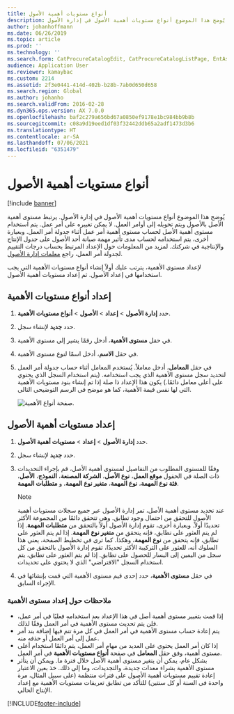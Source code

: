```yaml
---
title: أنواع مستويات أهمية الأصول
description: يُوضح هذا الموضوع أنواع مستويات أهمية الأصول في إدارة الأصول.
author: johanhoffmann
ms.date: 06/26/2019
ms.topic: article
ms.prod: ''
ms.technology: ''
ms.search.form: CatProcureCatalogEdit, CatProcureCatalogListPage, EntAssetCriticality, EntAssetObjectCriticality
audience: Application User
ms.reviewer: kamaybac
ms.custom: 2214
ms.assetid: 2f3e0441-414d-402b-b28b-7ab0d650d658
ms.search.region: Global
ms.author: johanho
ms.search.validFrom: 2016-02-28
ms.dyn365.ops.version: AX 7.0.0
ms.openlocfilehash: baf2c279a656bd67a0850ef9178e1bc984bb9b8b
ms.sourcegitcommit: c08a9d19eed1df03f32442ddb65a2adf1473d3b6
ms.translationtype: HT
ms.contentlocale: ar-SA
ms.lasthandoff: 07/06/2021
ms.locfileid: "6351479"
---
```

# <a name="asset-criticality-types"></a>أنواع مستويات أهمية الأصول

[!include [banner](../../includes/banner.md)]

 

يُوضح هذا الموضوع أنواع مستويات أهمية الأصول في إدارة الأصول. يرتبط مستوى أهمية الأصل بالأصول ويتم تحويله إلى أوامر العمل. لا يمكن تغييره على أمر عمل. يتم استخدام مستوى أهمية الأصل لحساب مستوى أهمية أمر عمل أثناء جدولة أمر العمل. وبعبارة أخرى، يتم استخدامه لحساب مدى تأثير مهمة صيانة أحد الأصول على جدول الإنتاج والإنتاجية في شركتك. لمزيد من المعلومات حول الإعداد المرتبط بحساب درجات التقييم لجدولة أمر العمل، راجع [معلمات إدارة الأصول](../setup-for-objects/enterprise-asset-management-parameters.md).

لإعداد مستوى الأهمية، يترتب عليك أولاً إنشاء أنواع مستويات الأهمية التي يجب استخدامها في إعداد الأصول. ثم إعداد مستويات أهمية الأصول.

## <a name="set-up-criticality-types"></a>إعداد أنواع مستويات الأهمية

1. حدد **إدارة الأصول** \> **إعداد** \> **الأصول** \> **أنواع مستويات الأهمية**.
2. حدد **جديد** لإنشاء سجل.
3. في حقل **مستوى الأهمية**، أدخل رقمًا يشير إلى مستوى الأهمية.
4. في حقل **الاسم**، أدخل اسمًا لنوع مستوى الأهمية.
5. في حقل **المعامل**، أدخل معاملاً. يُستخدم المعامل أثناء حساب جدولة أمر العمل لتحديد سجل مستوى الأهمية الذي يجب استخدامه. (يتم استخدام السجل الذي يحتوي على أعلى معامل دائمًا.) يكون هذا الإعداد ذا صلة إذا تم إنشاء بنود مستويات الأهمية التي لها نفس قيمة الأهمية، كما هو موضح في الرسم التوضيحي التالي.

    ![صفحة أنواع الأهمية.](media/23-setup-for-objects.png)

## <a name="set-up-asset-criticalities"></a>إعداد مستويات أهمية الأصول

1. حدد **إدارة الأصول** \> **إعداد** \> **مستويات أهمية الأصول**.
2. حدد **جديد** لإنشاء سجل.
3. وفقًا للمستوى المطلوب من التفاصيل لمستوى أهمية الأصل، قم بإجراء التحديدات ذات الصلة في الحقول **موقع العمل**، **نوع الأصل**، **الشركة المصنعة**، **النموذج**، **الأصل**، **فئة نوع المهمة**، **نوع المهمة**، **متغير نوع المهمة**، و **متطلبات المهمة**.

    > [!NOTE]
    > عند تحديد مستوى أهمية الأصل، تمر إدارة الأصول عبر جميع سجلات مستويات أهمية الأصول للتحقق من احتمال وجود تطابق. وهي تتحقق دائمًا من المجموعة الأكثر تحديدًا أولاً. وبعبارة أخرى، تقوم إدارة الأصول أولاً بالتحقق من **متطلبات المهمة**. إذا لم يتم العثور على تطابق، فإنه يتحقق من **متغير نوع المهمة**. إذا لم يتم العثور على تطابق، فإنه يتحقق من **نوع المهمة**، وهكذا. كما ترى في تخطيط الصفحة، يعني هذا السلوك أنه، للعثور على التركيبة الأكثر تحديدًا، تقوم إدارة الأصول بالتحقق من كل سجل من اليمين إلى اليسار للحصول على تطابق. إذا لم يتم العثور على تطابق، يتم استخدام السجل "الافتراضي" الذي لا يحتوي على تحديدات.

4. في حقل **مستوى الأهمية**، حدد إحدى قيم مستوى الأهمية التي قمت بإنشائها في الإجراء السابق.

### <a name="notes-about-criticality-setup"></a>ملاحظات حول إعداد مستوى الأهمية

- إذا قمت بتغيير مستوى أهمية أصل في هذا الإعداد بعد استخدامه فعليًا في أمر عمل، فلن يتم تحديث مستوى الأهمية في أمر العمل وفقًا لذلك.
- يتم إعادة حساب مستوى الأهمية في أمر العمل في كل مرة تتم فيها إضافة بند أمر عمل إلى أمر العمل أو حذفه منه.
- إذا كان أمر العمل يحتوي على العديد من مهام أمر العمل، يتم دائمًا استخدام أعلى مستوى أهمية، وفق حقل **المعامل** في صفحة **أنواع مستويات الأهمية** في أمر العمل.
- بشكل عام، يمكن أن يتغير مستوى أهمية الأصل خلال فترة ما. ويمكن أن يتأثر مستوى الأهمية بشراء معدات جديدة، والتجديدات، وما إلى ذلك. خذ بعين الاعتبار إعادة تقييم مستويات أهمية الأصول على فترات منتظمة (على سبيل المثال، مرة واحدة في السنة أو كل سنتين) للتأكد من تطابق تعريفات مستويات الأهمية مع إعداد الإنتاج الحالي.


[!INCLUDE[footer-include](../../../includes/footer-banner.md)]